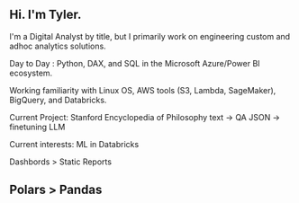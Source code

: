 ## Hi. I'm Tyler.
I'm a Digital Analyst by title, but I primarily work on engineering custom and adhoc analytics solutions.

Day to Day : Python, DAX, and SQL in the Microsoft Azure/Power BI ecosystem.

Working familiarity with Linux OS, AWS tools (S3, Lambda, SageMaker), BigQuery, and Databricks.

Current Project: Stanford Encyclopedia of Philosophy text -> QA JSON -> finetuning LLM

Current interests: ML in Databricks

Dashbords > Static Reports
## Polars > Pandas

